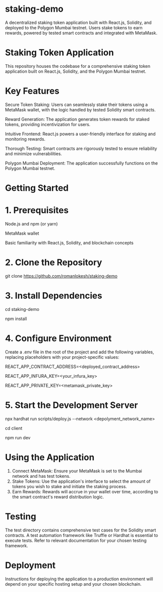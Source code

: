 # staking-demo
A decentralized staking token application built with React.js, Solidity, and deployed to the Polygon Mumbai testnet. Users stake tokens to earn rewards, powered by tested smart contracts and integrated with MetaMask.

# Staking Token Application
This repository houses the codebase for a comprehensive staking token application built on React.js, Solidity, and the Polygon Mumbai testnet.

# Key Features
Secure Token Staking: Users can seamlessly stake their tokens using a MetaMask wallet, with the logic handled by tested Solidity smart contracts.

Reward Generation: The application generates token rewards for staked tokens, providing incentivization for users.

Intuitive Frontend: React.js powers a user-friendly interface for staking and monitoring rewards.

Thorough Testing: Smart contracts are rigorously tested to ensure reliability and minimize vulnerabilities.

Polygon Mumbai Deployment: The application successfully functions on the Polygon Mumbai testnet.

# Getting Started

# 1. Prerequisites

Node.js and npm (or yarn)

MetaMask wallet

Basic familiarity with React.js, Solidity, and blockchain concepts

# 2. Clone the Repository

git clone https://github.com/romanlokesh/staking-demo

# 3. Install Dependencies

cd staking-demo

npm install 

# 4. Configure Environment
Create a .env file in the root of the project and add the following variables, replacing placeholders with your project-specific values:

REACT_APP_CONTRACT_ADDRESS=<deployed_contract_address>

REACT_APP_INFURA_KEY=<your_infura_key> 

REACT_APP_PRIVATE_KEY=<metamask_private_key>

# 5. Start the Development Server

npx hardhat run scripts/deploy.js --network <depolyment_network_name>

cd client

npm run dev

# Using the Application

1. Connect MetaMask: Ensure your MetaMask is set to the Mumbai network and has test tokens.
2. Stake Tokens: Use the application's interface to select the amount of tokens you wish to stake and initiate the staking process.
3. Earn Rewards: Rewards will accrue in your wallet over time, according to the smart contract's reward distribution logic.

# Testing

The test directory contains comprehensive test cases for the Solidity smart contracts. A test automation framework like Truffle or Hardhat is essential to execute tests. Refer to relevant documentation for your chosen testing framework.

# Deployment

Instructions for deploying the application to a production environment will depend on your specific hosting setup and your chosen blockchain.

